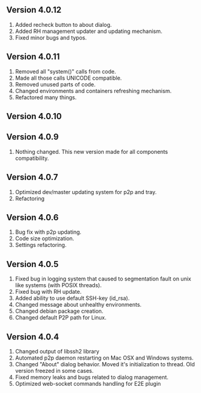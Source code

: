 ## Version 4.0.12

1. Added recheck button to about dialog.
2. Added RH management updater and updating mechanism.
3. Fixed minor bugs and typos. 

## Version 4.0.11

1. Removed all "system()" calls from code.
2. Made all those calls UNICODE compatible.
3. Removed unused parts of code.
4. Changed environments and containers refreshing mechanism.
5. Refactored many things.

## Version 4.0.10
## Version 4.0.9

1. Nothing changed. This new version made for all components compatibility.

## Version 4.0.7

1. Optimized dev/master updating system for p2p and tray.
2. Refactoring

## Version 4.0.6

1. Bug fix with p2p updating.
2. Code size optimization.
3. Settings refactoring.

## Version 4.0.5

1. Fixed bug in logging system that caused to segmentation fault on unix like systems (with POSIX threads). 
2. Fixed bug with RH update.
3. Added ability to use default SSH-key (id_rsa).
4. Changed message about unhealthy environments. 
5. Changed debian package creation.
6. Changed default P2P path for Linux. 


## Version 4.0.4 

1. Changed output of libssh2 library
2. Automated p2p daemon restarting on Mac OSX and Windows systems.
3. Changed "About" dialog behavior. Moved it's initialization to thread. Old version freezed in some cases. 
4. Fixed memory leaks and bugs related to dialog management.
5. Optimized web-socket commands handling for E2E plugin
